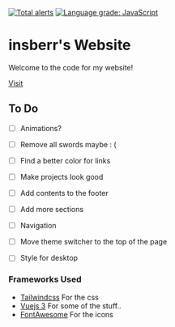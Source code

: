 [![Total alerts](https://img.shields.io/lgtm/alerts/g/insberr/insberr.github.io.svg?logo=lgtm&logoWidth=18)](https://lgtm.com/projects/g/insberr/insberr.github.io/alerts/)
[![Language grade: JavaScript](https://img.shields.io/lgtm/grade/javascript/g/insberr/insberr.github.io.svg?logo=lgtm&logoWidth=18)](https://lgtm.com/projects/g/insberr/insberr.github.io/context:javascript)

# insberr's Website
Welcome to the code for my website!

[Visit](https://insberr.github.io/)

## To Do
- [ ] Animations?
- [ ] Remove all swords maybe : (
- [ ] Find a better color for links
- [ ] Make projects look good
- [ ] Add contents to the footer
- [ ] Add more sections
- [ ] Navigation
- [ ] Move theme switcher to the top of the page
- [ ] Style for desktop


### Frameworks Used
- [Tailwindcss](https://tailwindcss.com/) For the css
- [Vuejs 3](https://v3.vuejs.org/) For some of the stuff..
- [FontAwesome](https://fontawesome.com/) For the icons
